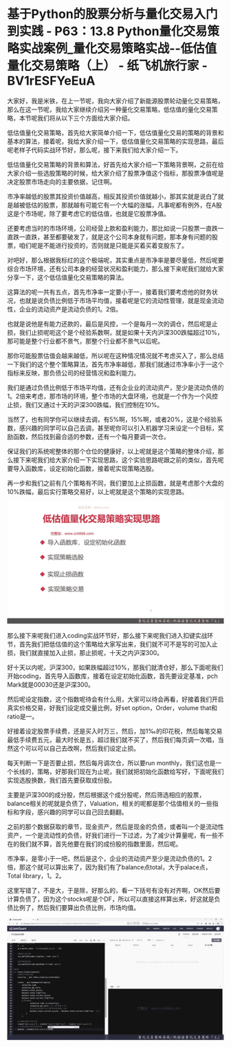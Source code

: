 # 基于Python的股票分析与量化交易入门到实践 - P63：13.8 Python量化交易策略实战案例_量化交易策略实战--低估值量化交易策略（上） - 纸飞机旅行家 - BV1rESFYeEuA

大家好，我是米铁，在上一节呢，我向大家介绍了新能源股票轮动量化交易策略，那么在这一节呢，我给大家继续介绍另一种量化交易策略，低估值的量化交易策略，本节呢我们将从以下三个方面给大家介绍。

低估值量化交易策略，首先给大家简单介绍一下，低估值量化交易的策略的背景和基本的算法，接着呢，我给大家介绍一下，低估值量化交易策略的实现思路，最后呢老样子代码实战环节好，那么呢，接下来我们给大家介绍一下。

低估值量化交易策略的背景和算法，好首先给大家介绍一下策略背景啊，之前在给大家介绍一些选股策略的时候，给大家介绍了股票净值这个指标，那股票净值呢是决定股票市场走向的主要依据，记住啊。

市净率越低的股票其投资价值越高，相反其投资价值就越小，那其实就是说白了就是越被低估的股票，那就越有可能它有一个大幅的涨幅，凡事呢都有例外，在A股这是个市场呢，除了要考虑它的低估值，也就是它股票净值。

还要考虑当时的市场环境，公司经营上款和盈利能力，那比如说一只股票一直跌一直跌一直跌，甚至都要破发了，就是这个公司本身就有问题，那本身有问题的股票，咱们呢是不能进行投资的，否则就是只能是买着买着变股东了。

对吧好，那么根据我标红的这个极端呢，其实重点是市净率是要尽量低，然后呢要综合市场环境，还有公司本身的经营状况和盈利能力，那么接下来呢我们就给大家分享一下，这个低估值量化交易策略的算法。

这算法的呢一共有五点，首先市净率一定要小于一，接着我们要考虑他的财务状况，也就是说负债比例低于市场平均值，接着呢是它的流动性管理，就是现金流动性，企业的流动资产是流动负债的1。2倍。

也就是说他是有能力还款的，最后是风控，一个是每月一次的调仓，然后呢是止损，我们止损呢呃这个是个经验系数啊，就是如果十天内沪深300跌幅超过10%，那可能是整个行业都不景气，那整个行业都不景气以后呢。

那你可能股票估值会越来越低，所以呢在这种情况情况就不考虑买入了，那么总结一下我们的这个整个策略算法，首先市净率越低，那我们就通过市净率小于一这个指标来反映，那负债公司的经营情况和盈利能力。

我们是通过负债比例低于市场平均值，还有企业业的流动资产，至少是流动负债的1。2倍来考虑，那市场的环境，整个市场的大盘环境，也就是一个作为一个风控止损，我们又通过十天的沪深300跌幅，我们控制在10%。

当然了，也有同学你可以继续去调，有5%啊，15%啊，或者20%，这是个经验系数，感兴趣的同学可以自己去调，甚至呢你可以引入机器学习来设定一个目标，奖励函数，然后找到最合适的参数，还有一个每月要调一次仓。

保证我们的系统呢整体的那个仓位的健康好，以上呢就是这个策略的整体介绍，那么接下来呢我们给大家介绍一下实现思路，这个实验思路呢跟之前的类似，首先呢要导入函数库，设定初始化函数，接着呢实现策略选股。

再一步和我们之前有几个策略有不同，我们要加上止损函数，就是考虑那个大盘的10%跌幅，最后实行策略交易好，以上呢就是这个策略的实现思路。



![](img/d90b8752afa9ae123ceca9b893aabfea_1.png)

那么接下来呢我们进入coding实战环节好，那么接下来呢我们进入扣键实战环节，首先我们把低估值的这个策略给大家写出来，我们就不可不是写的可加入止损，我们就直接加入止损，那止损呢，十天之内沪深300。

好十天以内呢，沪深300，如果跌幅超过10%，那我们就清仓好，那么下面呢我们开始coding，首先导入函数库，接着在设定初始化函数，首先要设定基准，pch Mark就是00030还是沪深300。

然后呢设定指数，这个指数呢待会有什么用，大家可以待会再看，好接着我们开启真实价格交易，好我们设定成交量比例，好set option，Order，volume that和ratio是一。

好接着设定股票手续费，还是买入时万三，然后，加1‰的印花税，然后每笔交易最低手续费五元，最大时长是五，超过我们就不买了，然后我们每页调一次唱，当然这个可以可以自己去改啊，然后我们设定止损。

每天判断一下是否要止损，然后每月调次仓，所以要run monthly，我们这也是一个长线的，策略，好那我们现在为止呢，我们就把初始化函数给写好，下面呢我们实现选股换数，我们首先要获取成份股。

主要是沪深300的成分股，然后根据这个成分股呢，然后筛选相应的股票，balance相关的呢就是负债了，Valuation，相关的呢都是那个估值相关的一些指标和字段，感兴趣的同学可以自己回去翻翻。

之前的那个数据获取的章节，现金资产，然后是现金的负债，或者叫一个是流动性资产，一个是流动性的负债，好我们进行一下过滤，为了减少计算量呢，有一些不在的我们就不算，首先他要在我们的成份股的指数里面，然后呢。

市净率，是零小于一吧，然后是这个，企业的流动资产至少是流动负债的1。2倍，那这个就可以算出来了，因为我们有了balance点total，大于palace点，Total library，1。2。

这里写错了，不是大，于是除，好那么的，看一下括号有没有对齐啊，OK然后要计算负债了，因为这个stocks呢是个DF，所以可以直接这样算出来，好这就是负债比例了，然后我们要算出负债比例，市场均值。



![](img/d90b8752afa9ae123ceca9b893aabfea_3.png)